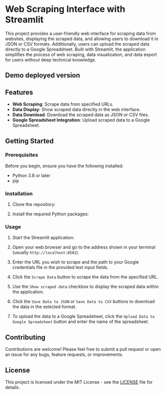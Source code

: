# Web Scraping Interface with Streamlit

This project provides a user-friendly web interface for scraping data from websites, displaying the scraped data, and allowing users to download it in JSON or CSV formats. Additionally, users can upload the scraped data directly to a Google Spreadsheet. Built with Streamlit, the application simplifies the process of web scraping, data visualization, and data export for users without deep technical knowledge.

## Demo deployed version

## Features

- **Web Scraping**: Scrape data from specified URLs.
- **Data Display**: Show scraped data directly in the web interface.
- **Data Download**: Download the scraped data as JSON or CSV files.
- **Google Spreadsheet Integration**: Upload scraped data to a Google Spreadsheet.

## Getting Started

### Prerequisites

Before you begin, ensure you have the following installed:
- Python 3.8 or later
- pip

### Installation

1. Clone the repository:


2. Install the required Python packages:


### Usage

1. Start the Streamlit application:

2. Open your web browser and go to the address shown in your terminal (usually `http://localhost:8501`).

3. Enter the URL you wish to scrape and the path to your Google credentials file in the provided text input fields.

4. Click the `Scrape Data` button to scrape the data from the specified URL.

5. Use the `Show scraped data` checkbox to display the scraped data within the application.

6. Click the `Save Data to JSON` or `Save Data to CSV` buttons to download the data in the selected format.

7. To upload the data to a Google Spreadsheet, click the `Upload Data to Google Spreadsheet` button and enter the name of the spreadsheet.

## Contributing

Contributions are welcome! Please feel free to submit a pull request or open an issue for any bugs, feature requests, or improvements.

## License

This project is licensed under the MIT License - see the [LICENSE](LICENSE) file for details.
